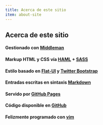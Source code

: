 ```yaml
---
title: Acerca de este sitio
item: about-site
---
```


## Acerca de este sitio

#### Gestionado con [Middleman](http://middlemanapp.com/)

#### Markup HTML y CSS vía [HAML](http://haml.info/) + [SASS](http://sass-lang.com/)

#### Estilo basado en [Flat-UI](http://designmodo.github.com/Flat-UI/) y [Twitter Bootstrap](http://twitter.github.com/bootstrap/)

#### Entradas escritas en sintaxis [Markdown](http://daringfireball.net/projects/markdown/)

#### Servido por [GitHub Pages](http://pages.github.com/)

#### Código disponible en [GitHub](https://github.com/danguita/davidanguita.name)

#### Felizmente programado con [vim](http://www.vim.org/)
